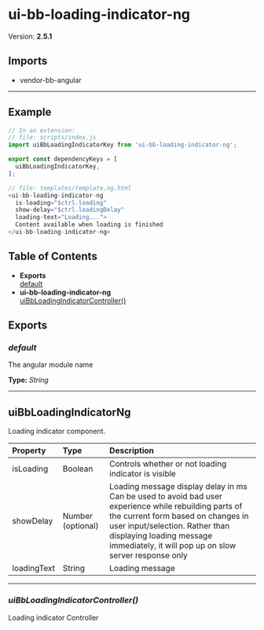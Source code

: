 # ui-bb-loading-indicator-ng


Version: **2.5.1**


## Imports

* vendor-bb-angular

---

## Example

```javascript
// In an extension:
// file: scripts/index.js
import uiBbLoadingIndicatorKey from 'ui-bb-loading-indicator-ng';

export const dependencyKeys = [
  uiBbLoadingIndicatorKey,
];

// file: templates/template.ng.html
<ui-bb-loading-indicator-ng
  is-loading="$ctrl.loading"
  show-delay="$ctrl.loadingDelay"
  loading-text="Loading...">
  Content available when loading is finished
</ui-bb-loading-indicator-ng>
```

## Table of Contents
- **Exports**<br/>    <a href="#default">default</a><br/>
- **ui-bb-loading-indicator-ng**<br/>    <a href="#ui-bb-loading-indicator-nguiBbLoadingIndicatorController">uiBbLoadingIndicatorController()</a><br/>

## Exports

### <a name="default"></a>*default*

The angular module name

**Type:** *String*


---

## uiBbLoadingIndicatorNg

Loading indicator component.

| Property | Type | Description |
| :-- | :-- | :-- |
| isLoading | Boolean | Controls whether or not loading indicator is visible |
| showDelay | Number (optional) | Loading message display delay in ms Can be used to avoid bad user experience while rebuilding parts of the current form based on changes in user input/selection. Rather than displaying loading message immediately, it will pop up on slow server response only |
| loadingText | String | Loading message |

---

### <a name="ui-bb-loading-indicator-nguiBbLoadingIndicatorController"></a>*uiBbLoadingIndicatorController()*

Loading indicator Controller
